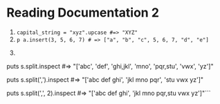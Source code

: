 # Reading Documentation 2

1. ```capital_string = "xyz".upcase #=> "XYZ"```
2. ``` p a.insert(3, 5, 6, 7) # => ["a", "b", "c", 5, 6, 7, "d", "e"] ```
3. ```ruby
puts s.split.inspect
#=> "['abc', 'def', 'ghi,jkl', 'mno', 'pqr,stu', 'vwx', 'yz']"

puts s.split(',').inspect
#=> "['abc def ghi', 'jkl mno pqr', 'stu vwx yz']"

puts s.split(',', 2).inspect
#=> "['abc def ghi', 'jkl mno pqr,stu vwx yz']"```
